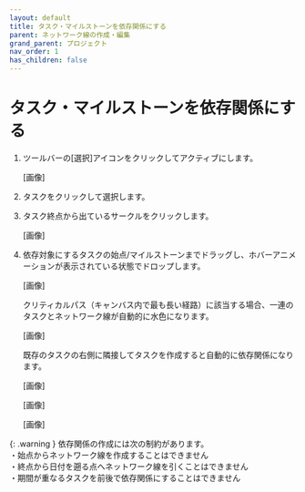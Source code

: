```yaml
---
layout: default
title: タスク・マイルストーンを依存関係にする
parent: ネットワーク線の作成・編集
grand_parent: プロジェクト
nav_order: 1
has_children: false
---
```


# タスク・マイルストーンを依存関係にする

1. ツールバーの[選択]アイコンをクリックしてアクティブにします。
    
    [画像]
    
2. タスクをクリックして選択します。
3. タスク終点から出ているサークルをクリックします。
    
    [画像]
    
4. 依存対象にするタスクの始点/マイルストーンまでドラッグし、ホバーアニメーションが表示されている状態でドロップします。
    
    [画像]
    
    クリティカルパス（キャンバス内で最も長い経路）に該当する場合、一連のタスクとネットワーク線が自動的に水色になります。
    
    [画像]
    
    既存のタスクの右側に隣接してタスクを作成すると自動的に依存関係になります。
    
    [画像]
    
    [画像]
    
    [画像]
    
{: .warning }
依存関係の作成には次の制約があります。  
・始点からネットワーク線を作成することはできません  
・終点から日付を遡る点へネットワーク線を引くことはできません  
・期間が重なるタスクを前後で依存関係にすることはできません